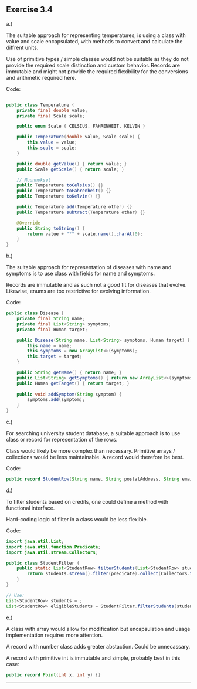 
## Exercise 3.4

a.)

The suitable approach for representing temperatures, is using a class with value and scale encapsulated, with methods to convert and calculate the diffrent units.

Use of primitive types / simple classes would not be suitable as they do not provide the required scale distinction and custom behavior. Records are immutable and might not provide the required flexibility for the conversions and arithmetic required here.

Code:

```Java

public class Temperature {
    private final double value;
    private final Scale scale;

    public enum Scale { CELSIUS, FAHRENHEIT, KELVIN }

    public Temperature(double value, Scale scale) {
        this.value = value;
        this.scale = scale;
    }

    public double getValue() { return value; }
    public Scale getScale() { return scale; }

    // Muunnokset
    public Temperature toCelsius() {}
    public Temperature toFahrenheit() {}
    public Temperature toKelvin() {}

    public Temperature add(Temperature other) {}
    public Temperature subtract(Temperature other) {}

    @Override
    public String toString() {
        return value + "°" + scale.name().charAt(0);
    }
}
```
b.)

The suitable approach for representation of diseases with name and symptoms is to use class with fields for name and symptoms.

Records are immutable and as such not a good fit for diseases that evolve. Likewise, enums are too restrictive for evolving information.

Code:

```Java
public class Disease {
    private final String name;
    private final List<String> symptoms;
    private final Human target;

    public Disease(String name, List<String> symptoms, Human target) {
        this.name = name;
        this.symptoms = new ArrayList<>(symptoms);
        this.target = target;
    }

    public String getName() { return name; }
    public List<String> getSymptoms() { return new ArrayList<>(symptoms); }
    public Human getTarget() { return target; }
    
    public void addSymptom(String symptom) {
        symptoms.add(symptom);
    }
}
```
c.)

For searching university student database, a suitable approach is to use class or record for representation of the rows.

Class would likely be more complex than necessary. Primitive arrays / collections would be less maintainable. A record would therefore be best.

Code:

```Java
public record StudentRow(String name, String postalAddress, String emailAddress, String degreeProgram, int credits) {}
```
d.)

To filter students based on credits, one could define a method with functional interface.

Hard-coding logic of filter in a class would be less flexible.

Code:

```Java
import java.util.List;
import java.util.function.Predicate;
import java.util.stream.Collectors;

public class StudentFilter {
    public static List<StudentRow> filterStudents(List<StudentRow> students, Predicate<StudentRow> predicate) {
        return students.stream().filter(predicate).collect(Collectors.toList());
    }
}

// Use:
List<StudentRow> students = ;
List<StudentRow> eligibleStudents = StudentFilter.filterStudents(students, student -> student.credits() >= 280);
```
e.)

A class with array would allow for modification but encapsulation and usage implementation requires more attention.

A record with number class adds greater abstaction. Could be unnecassary.

A record with primitive int is immutable and simple, probably best in this case:

```Java
public record Point(int x, int y) {}
```
___
